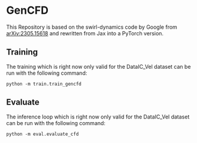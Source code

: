 # GenCFD

This Repository is based on the swirl-dynamics code by Google from 
[arXiv:2305.15618](https://arxiv.org/abs/2305.15618) and rewritten from 
Jax into a PyTorch version.

## Training
The training which is right now only valid for the DataIC_Vel dataset can 
be run with the following command:
```shell
python -m train.train_gencfd
```

## Evaluate
The inference loop which is right now only valid for the DataIC_Vel dataset can 
be run with the following command:
```shell
python -m eval.evaluate_cfd
```